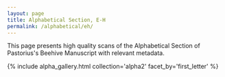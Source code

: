 ```yaml
---
layout: page
title: Alphabetical Section, E-H
permalink: /alphabetical/eh/
---
```


This page presents high quality scans of the Alphabetical Section of Pastorius's Beehive Manuscript with relevant metadata.

{% include alpha_gallery.html collection='alpha2' facet_by='first_letter' %}
